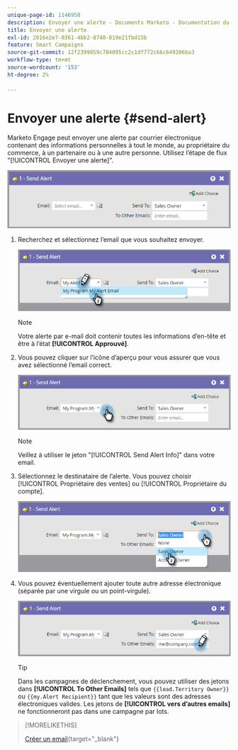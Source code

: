 ```yaml
---
unique-page-id: 1146958
description: Envoyer une alerte - Documents Marketo - Documentation du produit
title: Envoyer une alerte
exl-id: 2016e2e7-0361-4bb2-8740-819e21fbd15b
feature: Smart Campaigns
source-git-commit: 12f2399859c784095cc2c1df772c66c649106ba3
workflow-type: tm+mt
source-wordcount: '153'
ht-degree: 2%

---
```


# Envoyer une alerte {#send-alert}

Marketo Engage peut envoyer une alerte par courrier électronique contenant des informations personnelles à tout le monde, au propriétaire du commerce, à un partenaire ou à une autre personne. Utilisez l’étape de flux &quot;[!UICONTROL Envoyer une alerte]&quot;.

![](assets/send-alert-1.png)

1. Recherchez et sélectionnez l’email que vous souhaitez envoyer.

   ![](assets/send-alert-2.png)

   >[!NOTE]
   >
   >Votre alerte par e-mail doit contenir toutes les informations d’en-tête et être à l’état **[!UICONTROL Approuvé]**.

1. Vous pouvez cliquer sur l’icône d’aperçu pour vous assurer que vous avez sélectionné l’email correct.

   ![](assets/send-alert-3.png)

   >[!NOTE]
   >
   >Veillez à utiliser le jeton &quot;[!UICONTROL Send Alert Info]&quot; dans votre email.

1. Sélectionnez le destinataire de l’alerte. Vous pouvez choisir [!UICONTROL Propriétaire des ventes] ou [!UICONTROL Propriétaire du compte].

   ![](assets/send-alert-4.png)

1. Vous pouvez éventuellement ajouter toute autre adresse électronique (séparée par une virgule ou un point-virgule).

   ![](assets/send-alert-5.png)

   >[!TIP]
   >
   >Dans les campagnes de déclenchement, vous pouvez utiliser des jetons dans **[!UICONTROL To Other Emails]** tels que `{{lead.Territory Owner}}` ou `{{my.Alert Recipient}}` tant que les valeurs sont des adresses électroniques valides. Les jetons de **[!UICONTROL vers d’autres emails]** ne fonctionneront pas dans une campagne par lots.

>[!MORELIKETHIS]
>
>[Créer un email](/help/marketo/product-docs/email-marketing/general/creating-an-email/create-an-email.md){target="_blank"}
